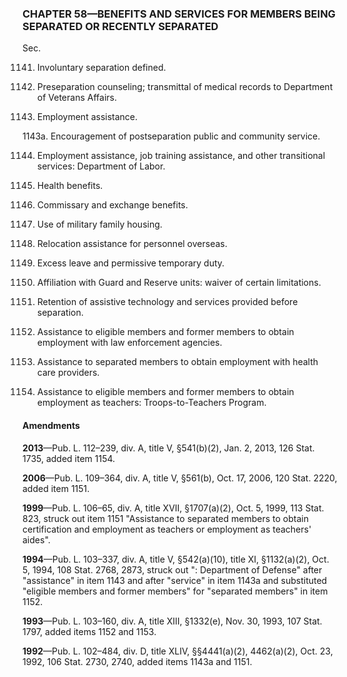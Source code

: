 ### **CHAPTER 58—BENEFITS AND SERVICES FOR MEMBERS BEING SEPARATED OR RECENTLY SEPARATED** ###

Sec.

1141. Involuntary separation defined.

1142. Preseparation counseling; transmittal of medical records to Department of Veterans Affairs.

1143. Employment assistance.

1143a. Encouragement of postseparation public and community service.

1144. Employment assistance, job training assistance, and other transitional services: Department of Labor.

1145. Health benefits.

1146. Commissary and exchange benefits.

1147. Use of military family housing.

1148. Relocation assistance for personnel overseas.

1149. Excess leave and permissive temporary duty.

1150. Affiliation with Guard and Reserve units: waiver of certain limitations.

1151. Retention of assistive technology and services provided before separation.

1152. Assistance to eligible members and former members to obtain employment with law enforcement agencies.

1153. Assistance to separated members to obtain employment with health care providers.

1154. Assistance to eligible members and former members to obtain employment as teachers: Troops-to-Teachers Program.

#### Amendments ####

**2013**—Pub. L. 112–239, div. A, title V, §541(b)(2), Jan. 2, 2013, 126 Stat. 1735, added item 1154.

**2006**—Pub. L. 109–364, div. A, title V, §561(b), Oct. 17, 2006, 120 Stat. 2220, added item 1151.

**1999**—Pub. L. 106–65, div. A, title XVII, §1707(a)(2), Oct. 5, 1999, 113 Stat. 823, struck out item 1151 "Assistance to separated members to obtain certification and employment as teachers or employment as teachers' aides".

**1994**—Pub. L. 103–337, div. A, title V, §542(a)(10), title XI, §1132(a)(2), Oct. 5, 1994, 108 Stat. 2768, 2873, struck out ": Department of Defense" after "assistance" in item 1143 and after "service" in item 1143a and substituted "eligible members and former members" for "separated members" in item 1152.

**1993**—Pub. L. 103–160, div. A, title XIII, §1332(e), Nov. 30, 1993, 107 Stat. 1797, added items 1152 and 1153.

**1992**—Pub. L. 102–484, div. D, title XLIV, §§4441(a)(2), 4462(a)(2), Oct. 23, 1992, 106 Stat. 2730, 2740, added items 1143a and 1151.